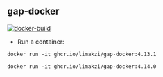 ## gap-docker

[![docker-build](https://github.com/limakzi/gap-docker/actions/workflows/main.yaml/badge.svg)](https://github.com/limakzi/gap-docker/actions/workflows/main.yaml)

* Run a container:

```
docker run -it ghcr.io/limakzi/gap-docker:4.13.1
```

```
docker run -it ghcr.io/limakzi/gap-docker:4.14.0
```
